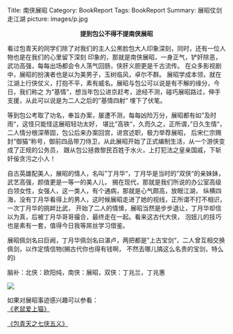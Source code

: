Title: 南侠展昭
Category: BookReport
Tags: BookReport
Summary: 展昭仗剑走江湖
picture: images/p.jpg

<center style="font-weight:bold">提到包公不得不提南侠展昭</center>

看过包青天的同学们除了对我们的主人公黑脸包大人印象深刻，同时，还有一位人物也是在我们的心里留下深刻
印象的，那就是南侠展昭，一身正气，铲奸除恶，武功高强，每每出场都会令人荡气回肠，侠肝义胆更是千古流传。
在众多影视剧中，展昭的扮演者也是以为美男子，玉树临风，卓尔不群。
展昭学成本领，就在江湖上行侠仗义，打抱不平，素有威名。展昭与包公可以说是有不解的缘分，今日，我们称之
为”基情“，想当年包公进京赶考，途经不测，碰巧展昭路过，伸手支援，从此可以说是为二人之后的”基情四射“
埋下了伏笔。

等到包公考取了功名，奉旨办案，屡遭不测，每每凶险万分，展昭都有如”及时雨“，这怪只能怪这展昭轻功太好，
堪比”高铁“，久而久之，正所谓，”日久生情“，二人情分根深蒂固，包公后来办案回宫，进宫述职，极力举荐展昭，
后宋仁宗赐封”御猫“称号，御前四品带刀侍卫，从此展昭开始了正式编制生活，从一个游侠变成了正规的公务员，
跟从包公拯救黎民百姓于水火，上打犯法之皇亲国戚，下斩奸佞贪污之小人！

自古英雄配美人，展昭的情人，名叫”丁月华“，丁月华是当时的”双侠“的亲妹妹，武艺高强，颜值更是一等一的美人儿，
搁在现代，那就是我们所说的办公室高级白领女性，女强人，这一类人，有个通病，那就是心气颇高，放眼江湖，
纵横四海，没有丁月华看得上的男人，这时候展昭走进了她的视线，正所谓不打不相识，一次丁月华的挑衅比武，
开始了二人的情愫，展昭当然是步步退让，丁月华却信以为真，后被丁月华哥哥撮合，最终走在一起。看来这古代大侠，
泡妞儿的技巧也是素有一套，值得今日我等屌丝学习借鉴。

展昭佩剑名曰巨阙，丁月华佩剑名曰湛卢，两把都是”上古宝剑“，二人曾互相交换佩剑，以作定情信物(搁古代你也得有钱啊，
  不然去哪儿搞这么名贵的宝剑，特么的)



脑补：北侠：欧阳纯，南侠：展昭，双侠：丁兆兰，丁兆惠

<img src="/images/zhanzhao.png">

如果对展昭事迹感兴趣可以参看：  
[《老鼠爱上猫》](http://v.youku.com/v_show/id_XNTY3MTQ4NzQ4.html?tpa=dW5pb25faWQ9MTAzNjY3XzEwMDAwMV8wMV8wMQ)

[《包青天之七侠五义》](http://www.youku.com/show_page/id_z5cb2ebf01e0a11e097c0.html)
